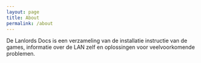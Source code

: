 ```yaml
---
layout: page
title: About
permalink: /about
---
```


De Lanlords Docs is een verzameling van de installatie instructie van de games, informatie over de LAN zelf en oplossingen voor veelvoorkomende problemen.
